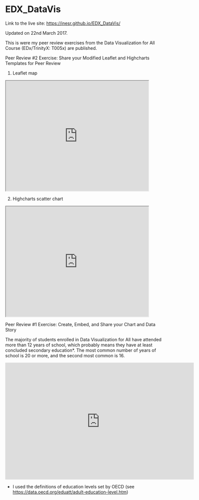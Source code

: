 # EDX_DataVis

Link to the live site: https://inesr.github.io/EDX_DataVis/

Updated on 22nd March 2017.

This is were my peer review exercises from the Data Visualization for All Course (EDx/TrinityX: T005x) are published.


Peer Review #2 Exercise: Share your Modified Leaflet and Highcharts Templates for Peer Review

 1. Leaflet map

<iframe src="https://inesr.github.io/leaflet-map-simple" width="90%" height="350"></iframe>


 2. Highcharts scatter chart

 <iframe src="https://inesr.github.io/highcharts-scatter-csv" width="90%" height="350"></iframe>
 


Peer Review #1 Exercise: Create, Embed, and Share your Chart and Data Story

The majority of students enrolled in Data Visualization for All have attended more than 12 years of school, which probably means they have at least concluded secondary education*. The most common number of years of school is 20 or more, and the second most common is 16.

<iframe width="600" height="371" seamless frameborder="0" scrolling="no" src="https://docs.google.com/spreadsheets/d/1eXEweWLao63FpmCLq8itlY3Nlzso-m4mGHO7SH1vGCk/pubchart?oid=1767173655&amp;format=interactive"></iframe>

* I used the definitions of education levels set by OECD (see https://data.oecd.org/eduatt/adult-education-level.htm)

